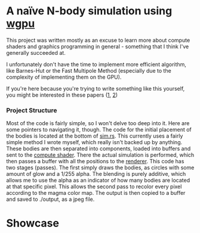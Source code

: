 # A naïve N-body simulation using [wgpu](https://wgpu.rs/)

This project was written mostly as an excuse to learn more about compute shaders and graphics programming in general - something that I think I've generally succeeded at.

I unfortunately don't have the time to implement more efficient algorithm, like Barnes-Hut or the Fast Multipole Method (especially due to the complexity of implementing them on the GPU).

If you're here because you're trying to write something like this yourself, you might be interested in these papers ([1](https://ieeexplore.ieee.org/document/9206962), [2](https://iss.oden.utexas.edu/Publications/Papers/burtscher11.pdf))

### Project Structure

Most of the code is fairly simple, so I won't delve too deep into it.
Here are some pointers to navigating it, though. The code for the initial placement of the bodies is located at the bottom of [sim.rs](src/sim.rs). This currently uses a fairly simple method I wrote myself, which really isn't backed up by anything.
These bodies are then separated into components, loaded into buffers and sent to the [compute shader](src/comp_shader.wgsl). There the actual simulation is performed, which then passes a buffer with all the positions to the [renderer](src/renderer.rs).
This code has two stages (passes). The first simply draws the bodies, as circles with some amount of glow and a 1/255 alpha. The blending is purely additive, which allows me to use the alpha as an indicator of how many bodies are located at that specific pixel.
This allows the second pass to recolor every pixel according to the magma color map. The output is then copied to a buffer and saved to ./output, as a jpeg file.

# Showcase

